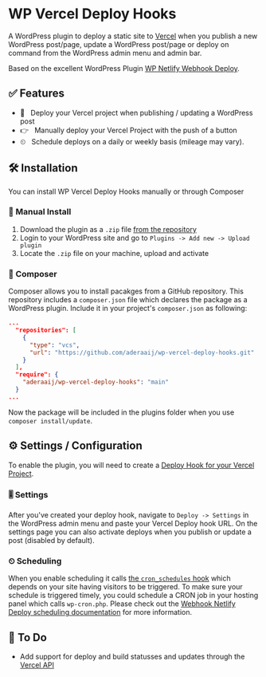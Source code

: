 # WP Vercel Deploy Hooks

A WordPress plugin to deploy a static site to [Vercel](https://vercel.com/) when you publish a new WordPress post/page, update a WordPress post/page or deploy on command from the WordPress admin menu and admin bar.

Based on the excellent WordPress Plugin [WP Netlify Webhook Deploy](https://github.com/lukethacoder/wp-netlify-webhook-deploy).

## ✅ Features

- 🚗 &nbsp;&nbsp;Deploy your Vercel project when publishing / updating a WordPress post
- 👉 &nbsp;&nbsp;Manually deploy your Vercel Project with the push of a button
- ⏲ &nbsp;&nbsp;Schedule deploys on a daily or weekly basis (mileage may vary).

## 🛠 Installation

You can install WP Vercel Deploy Hooks manually or through Composer

### 🤙 Manual Install

1. Download the plugin as a `.zip` file [from the repository](https://github.com/aderaaij/wp-vercel-deploy-hooks/archive/main.zip)
2. Login to your WordPress site and go to `Plugins -> Add new -> Upload plugin`
3. Locate the `.zip` file on your machine, upload and activate

### 🎼 Composer

Composer allows you to install pacakges from a GitHub repository. This repository includes a `composer.json` file which declares the package as a WordPress plugin. Include it in your project's `composer.json` as following:

```json
...
  "repositories": [
    {
      "type": "vcs",
      "url": "https://github.com/aderaaij/wp-vercel-deploy-hooks.git"
    }
  ],
  "require": {
    "aderaaij/wp-vercel-deploy-hooks": "main"
  }
...
```

Now the package will be included in the plugins folder when you use `composer install/update`.

## ⚙️ Settings / Configuration

To enable the plugin, you will need to create a [Deploy Hook for your Vercel Project](https://vercel.com/docs/more/deploy-hooks).

### 🎚 Settings

After you've created your deploy hook, navigate to `Deploy -> Settings` in the WordPress admin menu and paste your Vercel Deploy hook URL. On the settings page you can also activate deploys when you publish or update a post (disabled by default).

### ⏲ Scheduling

When you enable scheduling it calls [the `cron_schedules` hook](https://developer.wordpress.org/reference/hooks/cron_schedules/) which depends on your site having visitors to be triggered. To make sure your schedule is triggered timely, you could schedule a CRON job in your hosting panel which calls `wp-cron.php`. Please check out the [Webhook Netlify Deploy scheduling documentation](https://github.com/lukethacoder/wp-webhook-netlify-deploy#scheduling-netlify-builds) for more information.

## 🤔 To Do

- Add support for deploy and build statusses and updates through the [Vercel API](https://vercel.com/docs/api)
